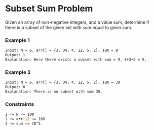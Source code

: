 # Subset Sum Problem

Given an array of non-negative integers, and a value sum, determine if there is a subset of the given set with sum equal to given sum. 

### Example 1
```sh
Input: N = 6, arr[] = {3, 34, 4, 12, 5, 2}, sum = 9
Output: 1 
Explanation: Here there exists a subset with sum = 9, 4+3+2 = 9.
```

### Example 2
```sh
Input: N = 6, arr[] = {3, 34, 4, 12, 5, 2}, sum = 30
Output: 0 
Explanation: There is no subset with sum 30.
```

### Constraints
```sh
1 <= N <= 100
1 <= arr[i] <= 100
1 <= sum <= 10^5
```
